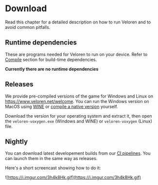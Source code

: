 # Download

Read this chapter for a detailed description on how to run Veloren and to avoid common pitfalls.

## Runtime dependencies

These are programs needed for Veloren to run on your device. Refer to [Compile](/compile/index.md) section for build-time dependencies.

**Currently there are no runtime dependencies**

## Releases

We provide pre-compiled versions of the game for Windows and Linux on <https://www.veloren.net/welcome>. You can run the Windows version on MacOS using [WINE](https://www.winehq.org/) or [compile a native version](/compile/index.md) yourself.

Download the version for your operating system and extract it, then open the `veloren-voxygen.exe` (Windows and WINE) or `veloren-voxygen` (Linux) file.

## Nightly

You can download latest developement builds from our [CI pipelines](https://gitlab.com/veloren/veloren/pipelines). You can launch them in the same way as releases.

Here's a short screencast showing how to do it: 

![https://i.imgur.com/3h4k8Hk.gif](https://i.imgur.com/3h4k8Hk.gif)